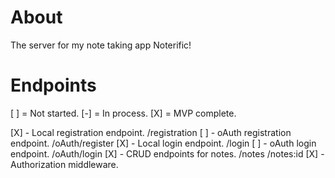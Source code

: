 # About
The server for my note taking app Noterific!

# Endpoints
[ ] = Not started. [-] = In process. [X] = MVP complete.

[X] - Local registration endpoint.
/registration
[ ] - oAuth registration endpoint.
/oAuth/register
[X] - Local login endpoint.
/login
[ ] - oAuth login endpoint.
/oAuth/login
[X] - CRUD endpoints for notes.
/notes
/notes:id
[X] - Authorization middleware.
